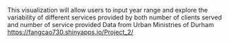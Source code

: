 This visualization will allow users to input year range and explore the variability of different services provided by both number of clients served and number of service provided
Data from Urban Ministries of Durham
https://fangcao730.shinyapps.io/Project_2/ 

